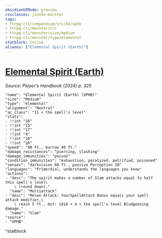 ```yaml
---
obsidianUIMode: preview
cssclasses: json5e-monster
tags:
- ttrpg-cli/compendium/src/5e/xphb
- ttrpg-cli/monster/cr/
- ttrpg-cli/monster/size/medium
- ttrpg-cli/monster/type/elemental
statblock: inline
aliases: ["Elemental Spirit (Earth)"]
---
```

# [Elemental Spirit (Earth)](3-Compendium\CLI\bestiary\elemental/elemental-spirit-earth-xphb.md)
*Source: Player's Handbook (2024) p. 325*  

```statblock
"name": "Elemental Spirit (Earth) (XPHB)"
"size": "Medium"
"type": "elemental"
"alignment": "Neutral"
"ac_class": "11 + the spell's level"
"stats":
- !!int "18"
- !!int "15"
- !!int "17"
- !!int "4"
- !!int "10"
- !!int "16"
"speed": "40 ft., burrow 40 ft."
"damage_resistances": "piercing, slashing"
"damage_immunities": "poison"
"condition_immunities": "exhaustion, paralyzed, petrified, poisoned"
"senses": "darkvision 60 ft., passive Perception 10"
"languages": "Primordial, understands the languages you know"
"actions":
- "desc": "The spirit makes a number of Slam attacks equal to half this spell's level\
    \ (round down)."
  "name": "Multiattack"
- "desc": "Melee Attack: YourSpellAttack Bonus equals your spell attack modifier,\
    \ reach 5 ft.. Hit: 1d10 + 4 + the spell's level Bludgeoning damage."
  "name": "Slam"
"source":
- "XPHB"
```
^statblock